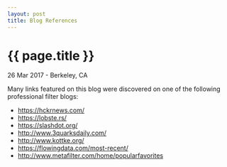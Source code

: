 ```yaml
---
layout: post
title: Blog References
---
```


{{ page.title }}
================

<p class="meta">26 Mar 2017 - Berkeley, CA</p>

Many links featured on this blog were discovered on one of the following professional filter blogs:

* <https://hckrnews.com/>
* <https://lobste.rs/>
* <https://slashdot.org/>
* <http://www.3quarksdaily.com/>
* <http://www.kottke.org/>
* <https://flowingdata.com/most-recent/>
* <http://www.metafilter.com/home/popularfavorites>